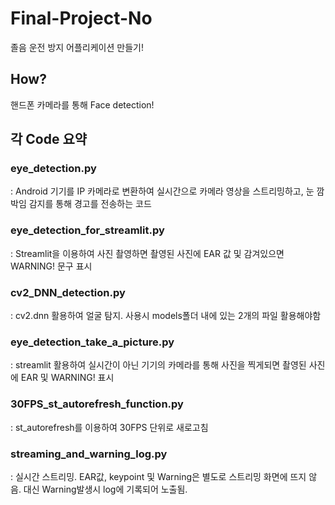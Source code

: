 # Final-Project-No
졸음 운전 방지 어플리케이션 만들기!

## How?
핸드폰 카메라를 통해 Face detection!

## 각 Code 요약
### eye_detection.py  
: Android 기기를 IP 카메라로 변환하여 실시간으로 카메라 영상을 스트리밍하고, 눈 깜박임 감지를 통해 경고를 전송하는 코드
### eye_detection_for_streamlit.py  
: Streamlit을 이용하여 사진 촬영하면 촬영된 사진에 EAR 값 및 감겨있으면 WARNING! 문구 표시  
### cv2_DNN_detection.py  
: cv2.dnn 활용하여 얼굴 탐지. 사용시 models폴더 내에 있는 2개의 파일 활용해야함  
### eye_detection_take_a_picture.py   
: streamlit 활용하여 실시간이 아닌 기기의 카메라를 통해 사진을 찍게되면 촬영된 사진에 EAR 및 WARNING! 표시  
### 30FPS_st_autorefresh_function.py  
: st_autorefresh를 이용하여 30FPS 단위로 새로고침  
### streaming_and_warning_log.py  
: 실시간 스트리밍. EAR값, keypoint 및 Warning은 별도로 스트리밍 화면에 뜨지 않음. 대신 Warning발생시 log에 기록되어 노출됨.
